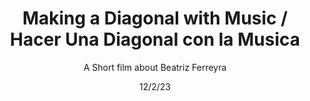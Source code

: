 ---
title: Making a Diagonal with Music / Hacer Una Diagonal con la Musica
subtitle: A Short film about Beatriz Ferreyra
date: 12/2/23
thumbnail: BeatrizRainbowHands.jpg
related: []
category: []
---